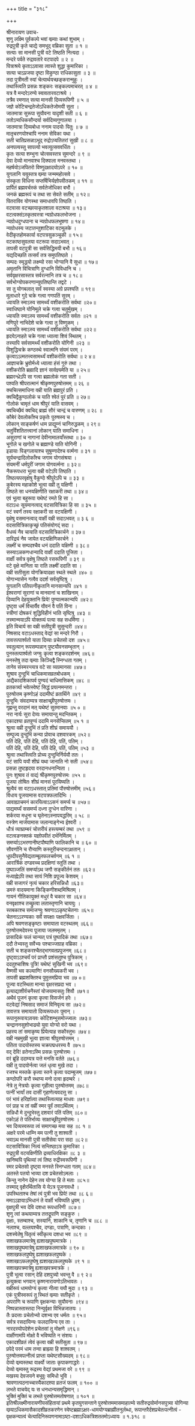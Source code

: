 +++
title = "३१८"

+++
    
श्रीनारायण उवाच-  
शृणु लक्ष्मि पूर्वकल्पे भवां वम्र्याः कथां शुभाम् ।  
रुद्रपुत्री कृते चाद्ये समभूद् वम्रिका सुता ॥ १ ॥  
सत्याः सा मानसी पुत्री वटे तिष्ठति नित्यदा ।  
मन्दरे पर्वते रुद्रावतारे वटपादपे ॥ २ ॥  
पित्राश्रये कृताऽऽवासा त्वास्ते शुद्धा कुमारिका ।  
सत्या चाऽप्रजया दृष्टा विकुण्ठा राधिकासुता ॥ ३ ॥  
तदा पुत्रीमती स्यां चेत्यार्थयच्छङ्करान्मुहुः ।  
तथास्त्विति प्रसन्नः शङ्करः सङ्कल्पमाचरत् ॥ ४ ॥  
यत्र वै मन्दरेऽरण्ये स्वावतारवटाश्रये ।  
तत्रैव रमणात् सत्या मानसी दिव्यरूपिणी ॥ ५ ॥  
जज्ञे कोटिचन्द्रतेजोऽधिकतेजोमयी सुता ।  
जातमात्रा सुरूपा सुयौवना यादृशी सती ॥ ६ ॥  
ततोऽप्यधिकसौन्दर्या सर्वदिव्यगुणालया ।  
जातमात्रा दिव्यबोधा ननाम पादयोः पितुः ॥ ७ ॥  
मातृचरणयोश्चापि ननाम सेविका यथा ।  
सती चातिप्रसन्नाऽभूद् रुद्रोऽप्यतितरां सुखी ॥ ८ ॥  
अनपत्यस्तु सापत्यो भवत्युत्सववर्धितः ।  
कृतः सत्या शम्भुना चोत्सवस्तत्र सुमन्दरे ॥ ९ ॥  
देवा देव्यो मानवाश्च दिक्पाला मनवस्तथा ।  
महर्षयोऽजपितरो विष्णुदक्षादयोऽपरे ॥ १० ॥  
युगलानि ययुस्तत्र वम्र्या जन्ममहोत्सवे ।  
संस्कृता विधिना सप्तर्षिभिर्यज्ञोपवीतकम् ॥ ११ ॥  
प्रार्पितं ब्रह्मवर्चस्कं सर्वतेजोधिका बभौ ।  
जनकं ब्रह्मरूपं च तथा सा सेवते सतीम् ॥ १२॥  
पितराविव योगस्था समाधावपि तिष्ठति ।  
वटवासा वटच्छायाकृतशाला वटाश्रया ॥ १३॥  
वटत्वक्संऽस्कृतवस्त्रा न्यग्रोधफलभोजना ।  
न्यग्रोधदुग्धपाना च न्यग्रोधफलभूषणा ॥ १४॥  
न्यग्रोधस्य जटातन्तुशाटिका वटमूलके ।  
वेदीकृतहोमकार्या वटपत्रसुकञ्चुकी ॥ १५॥  
वटकाष्ठसुवलया वटरूपा सदाऽभवत् ।  
तापसी वटपुत्री सा सर्वसिद्धिमयी बभौ ॥ १६॥  
यद्यदिच्छति तत्सर्वं तत्र समुपतिष्ठते ।  
सम्पदः स्मृद्धयो लक्ष्म्यो रसा भोग्यानि वै सुधा ॥ १७॥  
अमृतानि विचित्राणि दुग्धानि विविधानि च ।  
सर्ववृक्षरसास्तत्र सर्वरत्नानि तत्र च ॥ १८॥  
सर्वभोग्योपकरणान्युपतिष्ठन्ति तद्वटे ।  
सा तु योगबलात् सर्वं स्वस्या अग्रे प्रपश्यति ॥ १९॥  
मूलाधारे गुदे चक्रे गत्वा गणपतिं सुरम् ।  
ध्यायति स्माऽस्य सामर्थ्यं वशीकरोति सर्वथा ॥२०॥  
स्वाधिष्ठाने योनिमूले चक्रे गत्वा चतुर्मुखम् ।  
ध्यायति स्माऽस्य सामर्थ्यं वशीकरोति सर्वतः ॥२१ ॥  
मणिपूरे नाभिदेशे चक्रे गत्वा तु विष्णुकम् ।  
ध्यायति स्माऽस्य सामर्थ्यं वशीकरोति सर्वथा ॥२२॥  
हृदयेऽनाहते चक्रे गत्वा ध्यात्वा शिवं स्थितम् ।  
तस्यापि सर्वसामर्थ्यं वशीकरोति योगिनी ॥२३ ॥  
विशुद्धिचक्रे कण्ठस्थे स्वात्मनि संयमं परम् ।  
कृत्वाऽऽत्मतत्त्वसामर्थ्यं वशीकरोति सर्वथा ॥ २ ४॥  
आज्ञाचक्रे भ्रुवोर्मध्ये ध्यात्वा हंसं गुरुं तथा ।  
वशीकरोति ब्रह्मादि ज्ञानं सार्वज्ञ्यमेति या ॥ २५॥  
ब्रह्मरन्ध्रेऽपि सा गत्वा ब्रह्मलोकं गता सती ।  
पश्यति श्रीपरात्मानं श्रीकृष्णपुरुषोत्तमम् ॥ २६ ॥  
क्चचित्समाधिना वम्री याति ब्रह्मपुरं प्रति ।  
क्वचिद्वैकुण्ठलोकं च याति श्वेतं पुरं प्रति ॥ २७॥  
गोलोकं चामृतं धाम श्रीपुरं याति वासवम् ।  
क्वचिच्छैवं क्वचिद् ब्राह्मं सौरं चान्द्रं च वारुणम् ॥ २८ ॥  
कौबेरं देवलोकाँश्च प्रकृतेः पुरुषस्य च ।  
लोकान् साङ्कर्षणं धाम प्राद्युम्नं चानिरुद्धकम् ॥ २९॥  
चतुर्विंशतितत्त्वानां लोकान् याति समाधिना ।  
असुराणां च नागानां देवीनामालयाँस्तथा ॥ ३० ॥  
भूगोले च खगोले च ब्रह्माण्डे याति योगिनी ।  
इडायाः पिङ्गलायाश्च सुषुम्णादेश्च वर्त्मना ॥ ३१ ॥  
सूर्यचन्द्रादिलोकाँश्च जगाम योगसंश्रया ।  
संयमनीं धर्मपुरीं जगाम योगवर्त्मना ॥ ३२॥  
नैकरूपधरा भूत्वा वम्री वटेऽपि तिष्ठति ।  
तिष्ठत्यपरवृक्षेषु वैकुण्ठे श्रीपुरेऽपि च ॥ ३३ ॥  
कुबेरस्य महाकोशे भूत्वा वम्री तु यक्षिणी ।  
तिष्ठते सा धनयक्षिणीति रक्षाकरी तथा ॥ ३४॥  
एवं भूत्वा बहुरूपा यथेष्टं रमते हि सा ।  
वटाऽधः सूयमानत्वाद् वटसावित्रिका हि सा ॥ ३५ ॥  
वटं स्वर्णं तस्य रक्षाकरी सा वटयक्षिणी ।  
वृक्षेषु वसमानत्वाद् वार्क्षी वम्री सदाऽभवत् ॥ ३ ६ ॥  
वदसावित्रिकाकृच्छ्रं पतिसंयोगद्ं सदा ।  
वैधव्यं नैव चायाति वटसावित्रिकार्चने ॥ ३७॥  
दारिद्र्यं नैव जायेत वटयक्षिणिकार्चने ।  
लक्ष्मीं च सम्पदश्चैव धनं ददाति यक्षिणी ॥ ३८॥  
सस्याऽन्नकणधान्यादि वार्क्षी ददाति पूजिता ।  
वार्क्षी सर्वत्र वृक्षेषु तिष्ठते रसरूपिणी ॥ ३९ ॥  
वटे वृक्षे मानिता या राति लक्ष्मीं ददाति सा ।  
वम्री सतीसुता योगक्रियादक्षा स्थले स्थले ॥४० ॥  
योगाभ्यासेन गत्वैव ददर्श सर्वसृष्टिषु ।  
युगलानि पतिपत्नीकृतानि मानसान्यपि ॥४१ ॥  
ईश्वराणां सुराणां च मानवानां च शाखिनाम् ।  
दिव्यानि देहयुक्तानि प्रिये! पुण्यात्मकान्यपि ॥४२॥  
दृष्ट्वा धर्मं विचार्यैव यौवनं वै पतिं विना ।  
स्त्रीणां दोषकरं शुद्धिविहीनं भाति सृष्टिषु ॥४३ ॥  
तस्मान्मयाऽपि योक्तव्यं पत्या सह सधर्मिणा ।  
इति विचार्य सा वम्री सतीपुत्री सुसुन्दरी ॥४४॥  
निषसाद वटाऽधस्ताद् वेद्यां सा मन्दरे गिरौ ।  
तावत्तत्पार्श्वतो याता दिव्याः प्रचेतसो दश ॥४५॥  
स्वतुल्यान् रूपसम्पन्नान् पुष्टयौवनसम्भृतान् ।  
पुनस्तत्पार्श्वतो जग्मुः कृत्वा शङ्करदर्शनम् ॥४६॥  
मनस्तेषु तदा वम्र्याः किञ्चिद्वै स्निग्धता गतम् ।  
तानेव संस्मरन्त्यत्र वटे सा व्यग्रमानसा ॥४७॥  
शुश्राव दुन्दुभिं चाधिकमासव्रतबोधकम् ।  
अद्यैकादशिकापर्व पुण्यदं चाधिमासिकम् ॥४८ ॥  
व्रतकर्त्र्या भवेत्स्वेष्टं सिद्धं प्रयत्नमन्तरा ।  
पुरुषोत्तम कृष्णोऽहं ददामीष्टं व्रतार्थिने ॥४९ ॥  
दुन्दुभिः संवदाम्यत्र साक्षाच्छ्रीपुरुषोत्तमः ।  
गृह्णन्तु वरदानं मत् यथेष्टं सुरमानवाः ॥५ ० ॥  
नरा नार्यः सुरा देव्यः समायान्तु मदन्तिकम् ।  
एकादश्या व्रतपुण्यं ददामि मनसेप्सितम् ॥५ १ ॥  
श्रुत्वा वम्री दुन्दुभिं तं प्रति शीघ्रं समाययौ ।  
सम्पूज्य दुन्दुभिं कन्या प्रोवाच दशवारकम् ॥५२॥  
पतिं देहि, पतिं देहि, पतिं देहि, पतिं, पतिम् ।  
पतिं देहि, पतिं देहि, पतिं देहि, पतिं, पतिम् ॥५३ ॥  
श्रुत्वा तथास्त्विति प्रोच्य दुन्दुभिर्निर्ययौ ततः ।  
वटं सापि ययौ शीघ्रं यथा जानाति नो सती ॥५४॥  
प्रसन्ना तुष्टहृदया वरदानधनान्विता ।  
पुनः शुश्राव तं वाद्यं श्रीकृष्णपुरुषोत्तमः ॥५५ ॥  
पूजया तोषितः शीघ्रं मानसं पूरयिष्यति ।  
श्रुत्वैवं सा वटाऽधस्तात् प्रतिमां पौरुषोत्तमीम् ॥५६॥  
विधाय पूजयामास वटपत्रफलादिभिः ।  
आवाह्याचमनं कारयित्वाऽऽसनं समर्प्य च ॥५७॥  
पाद्यमर्घ्यं ससमर्प्य दध्ना दुग्धेन वारिणा ।  
शर्करया मधुना च घृतेनाऽस्नापयद्धरिम् ॥ ५८ ॥  
वस्त्रेण मार्जयामास जलान्यङ्गेभ्य ईश्वरी ।  
धौत्रं व्याघ्राम्बरं चोत्तरीयं हस्त्यम्बरं तथा ॥५९ ॥  
वटत्वङनक्तकं यज्ञोपवीतं दर्भनिर्मितम् ।  
समर्प्याऽऽभरणानीष्टपौष्पाणि फालिकानि च ॥ ६० ॥  
सौवर्णानि च रौप्याणि कस्तूरीचन्दनाऽक्षतान् ।  
धूपदीपसुनैवेद्यताम्बूलफलचर्वणम् ॥६ १ ॥  
आरार्त्रिकं दण्डवच्च प्रदक्षिणां स्तुतिं तथा ।  
पुष्पाञ्जलिं समर्प्याऽथ जगौ सङ्कीर्तनं ततः ॥६२॥  
मध्याह्नेऽपि तथा सायं निशि प्रपूज्य केशवम् ।  
वम्री सजागरं नृत्यं चकार हरिसन्निधौ ॥६३॥  
डमरुं वादयमाना किङ्किणीशब्दमिश्रितम् ।  
गायनं गीतिकायुक्तं मधुरं वै चकार सा ॥६४॥  
वनवृक्षाश्च तच्छ्रुत्वा लतास्तृणानि चाययुः ।  
स्तबकाश्च समाजग्मुः श्रवणाऽऽकृष्टचेतनाः ॥६५॥  
चेतनाऽऽरण्यकाः सर्वे सपक्षाः पक्षवर्जिताः ।  
अपि श्रवणसङ्कृष्टाः समायाता वटस्थलम् ॥६६॥  
पुरुषोत्तमदेवस्य पूजाया जलममृतम् ।  
प्रासादिकं फलं चान्यत् पत्रं पुष्पादिकं तथा ॥६७॥  
ददौ तेभ्यस्तु सर्वेभ्यः पश्चाज्जग्राह वम्रिका ।  
सती च शङ्करश्चैतद्भागवतप्रपूजनम् ॥६८॥  
दृष्ट्वाऽऽश्चर्यं परं प्राप्तौ प्रशंसतुश्च पुत्रिकाम् ।  
ददतुश्चाशिषः पुत्रि! यथेष्टं सुखिनी भव ॥६९॥  
वैष्णवी भव कल्याणि! वनसौख्यकरी भव ।  
तापसी ब्रह्मशक्तिश्च पुमुत्तमप्रिया भव ॥७ ०॥  
पूज्या वटस्थिता मान्या वृक्षरसप्रदा भव ।  
इत्याद्याशीर्वचनैस्तां योजयामासतुः शिवौ ॥७१॥  
अथैवं पूजनं कृत्वा कृत्वा विसर्जनं हरेः ।  
वटवेद्यां निषसाद समाजं विनिवृत्य सा ॥७२॥  
तावत्तत्र समायातो दिव्यरूपधरः पुमान् ।  
रूपानुरूपायऽवयवः कोटिशम्भुसमोज्ज्वलः ॥७३॥  
चन्द्राननसुशोभाढ्यो युवा योग्यो वरो यथा ।  
प्रहस्य तां समाकृष्य प्रियेत्याह सकौस्तुभः ॥७४॥  
वम्री नम्रमुखी भूत्वा ज्ञात्वा श्रीपुरुषोत्तमम् ।  
पतिता पादयोस्तस्य चक्रपद्मधरस्य वै ॥७५॥  
वद् देवि! व्रतेनाऽस्मि प्रसन्नः पुरुषोत्तमः ।  
वरं ब्रूहि ददाम्यत्र यत्ते मनसि वर्तते ॥७६॥  
वम्री तु पादयोर्नत्वा जलं धृत्वा मुखे तदा ।  
रजश्च मस्तके कृत्वा स्तने कृत्वा पदाम्बुजम् ॥७७॥  
कण्ठोपरि करौ स्थाप्य मनो दत्वा हृदम्बरे ।  
नेत्रे तु नेत्रयोः कृत्वा गृहीत्वा पुरुषोत्तमम् ॥७८॥  
पत्नीं भार्यां तव दासीं गृहाणेत्यवदत्तु सा ।  
परं भावं हरिर्ज्ञात्वा तथास्त्वित्याह माधवः ॥७९॥  
परं प्राह च तां वम्रीं स्मर पूर्वं तवाऽर्थितम् ।  
सन्निधौ मे दुन्दुभेस्तु दशवारं पतिं पतिम् ॥८०॥  
एकोऽहं ते पतिर्भाव्यः साक्षाच्छ्रीपुरुषोत्तमः ।  
भव दिव्यस्वरूपा त्वं समागच्छ मया सह ॥८ १ ॥  
अक्षरे परमे धाम्नि मम पत्नी तु शाश्वती ।  
भवाऽथ मानसी पुत्री सतीसेवा परा सदा ॥८२॥  
वटसावित्रिका नित्यं सन्तिष्ठाऽत्र कुमारिका ।  
रुद्रपुत्री वटयक्षिणीति द्रव्याधिरक्षिका ॥८ ३ ॥  
खनिष्वपि पृथिव्यां त्वं तिष्ठ रुद्रीस्वरूपिणी ।  
स्मर प्रचेतसो दृष्ट्वा मनस्ते स्निग्धता गतम् ॥८४॥  
अतस्ते पतयो भाव्या दश प्रचेतसोऽमलाः ।  
किन्तु नानेन देहेन तव योग्या हि ते मताः ॥८५॥  
तस्माद् वृक्षैरर्थितासि ये येऽत्र पूजनावधौ ।  
उपस्थिताश्च तेषां त्वं पुत्री भव प्रिये! तथा ॥८ ६॥  
ममाऽऽज्ञयाऽभिधानं ते वार्क्षी भविष्यति ध्रुवम् ।  
वृक्षपुत्री भव देवि दशधा रूपधारिणी ॥८७॥  
शृणु त्वां कथयाम्यत्र तत्तद्रूपाणि सङ्कुरु ।  
वृक्षाः, स्तम्बाश्च, सस्यानि, शाकानि च, तृणानि च ॥८८ ॥  
नलाश्च, वल्लयश्चैव, दण्डाः, पत्राणि, कन्दकाः ।  
दशस्वेतेषु पितृत्वं स्वीकृत्य दशधा भव ॥८९ ॥  
सशाखफलमात्रेषु ह्यशाखपुष्पमात्रके ।  
सशाखपुष्पमात्रेषु ह्यशाखफलमात्रके ॥ ९० ॥  
सशाखफलपुष्पेषु ह्यशाखफलपुष्पके ।  
सशाखाऽफलपुष्पेषु ह्यशाखऽफलपुष्पके ॥९ १ ॥  
सशाखपत्रमात्रेषु ह्यशाखपत्रमात्रके ।  
पुत्री भूत्वा रसान् देहि दशपुत्र्यो भवन्तु वै ॥ ९ २॥  
इत्युक्त्वा भगवान् कृष्णनारायणोऽतिभावतः ।  
वम्रीरूपं धामयोग्यं कृत्वा नीत्वा ययौ मुदा ॥ ९३ ॥  
एकं पुत्रीस्वरूपं तु स्थितं वम्र्याः सतीकृते ।  
अपराणि च रूपाणि वृक्षकन्याः सुयौवनाः ॥९४॥  
निष्पन्नास्तास्तदा निन्युर्वृक्षा विभिन्नजातयः ।  
तैः प्रदत्ताः प्रचेतोभ्यो दशभ्य एव धर्मतः ॥ ९५॥  
सर्वत्र रसदायिन्यः फलदायिन्य एव ताः ।  
नारदस्योपदेशेन प्रचेतसां तु मोक्षणे ॥९६॥  
वार्क्षीणामपि मोक्षो वै भविष्यति न संशयः ।  
एकादशीव्रतं त्वेवं कृत्वा वम्री सतीसुता ॥ ९७॥  
प्रपेदे परमं धाम तन्वा ब्राह्म्या हि शाश्वतम् ।  
पुरुषोत्तमपत्नीत्वं प्राप्ता यथेष्टसौख्यदम् ॥ ९८॥  
देव्यो वम्र्यस्तथा वार्क्ष्यो जाताः कृपाकणाद्धरेः ।  
देव्यो वम्र्यस्तु रूद्रस्य वेद्यां प्रथमजा वरे ॥ ९९ ॥  
मखस्य देवजयने बभूवुः समिधो भुवि ।  
श्रावणात्पठनाच्चास्यैकादश्या व्रतजं फलम् ॥ १०० ॥  
लभते वाचयेद् यः स धनधान्यसमृद्धिमान् ।  
भुक्तिं मुक्तिं च लभते पुरुषोत्तमतोषणात् ॥ १०१ ॥  
इतिश्रीलक्ष्मीनारायणीयसंहितायां प्रथमे कृतयुगसन्ताने पुरुषोत्तममासमाहात्म्ये सतीरुद्रयोर्मानसपुत्र्या योगिन्या वम्र्याऽधिकमासैकादशीव्रतकरणेन स्वेष्टब्रह्माऽक्षर-धामयोग्यब्राह्मीतनुर्लब्धा, रूपान्तरैर्दशप्रचेतःपत्नीत्वं - वृक्षकन्यात्वं चेत्यादिनिरूपणनामाऽष्टा-दशाऽधिकत्रिशततमोऽध्यायः ॥ १.३१८ ॥  
    
    
